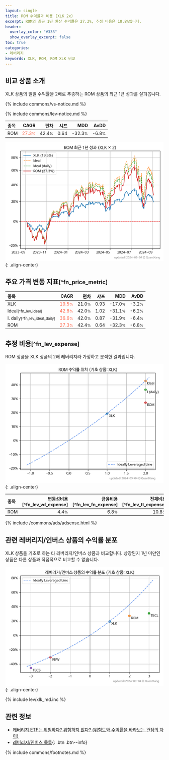 ```yaml
---
layout: single
title: ROM 수익률과 비용 (XLK 2x)
excerpt: ROM의 최근 1년 환산 수익률은 27.3%, 추정 비용은 10.8%입니다.
header:
  overlay_color: "#333"
  show_overlay_excerpt: false
toc: true
categories:
- 레버리지
keywords: XLK, ROM, ROM XLK 비교
---
```


## 비교 상품 소개


XLK 상품의 일일 수익률을 2배로 추종하는 ROM 상품의 최근 1년 성과를 살펴봅니다.





{% include commons/vs-notice.md %}

{% include commons/lev-notice.md %}

| **종목** | **CAGR** | **편차** | **샤프** | **MDD** | **AvDD** |
| :------------ | ------: | -----------: | -------: | ------: | -------: |
| ROM | <span style="color: tomato">27.3<small>%</small></span> | 42.4<small>%</small> | 0.64 | -32.3<small>%</small> | -6.8<small>%</small> |

<!-- more -->


![ROM](/lev/images/rom.png){: .align-center}


## 주요 가격 변동 지표<small>[^fn_price_metric]</small>


| **종목** | **CAGR** | **편차** | **샤프** | **MDD** | **AvDD** |
| :------------ | ------: | -----------: | -------: | ------: | -------: |
| XLK | <span style="color: tomato">19.5<small>%</small></span> | 21.0<small>%</small> | 0.93 | -17.0<small>%</small> | -3.2<small>%</small> |
| Ideal<small>[^fn_lev_ideal]</small> | <span style="color: tomato">42.8<small>%</small></span> | 42.0<small>%</small> | 1.02 | -31.1<small>%</small> | -6.2<small>%</small> |
| I. daily<small>[^fn_lev_ideal_daily]</small> | <span style="color: tomato">36.6<small>%</small></span> | 42.0<small>%</small> | 0.87 | -31.9<small>%</small> | -6.4<small>%</small> |
| ROM | <span style="color: tomato">27.3<small>%</small></span> | 42.4<small>%</small> | 0.64 | -32.3<small>%</small> | -6.8<small>%</small> |


## 추정 비용<small>[^fn_lev_expense]</small><a id="expense"></a>

ROM 상품을 XLK 상품의 2배 레버리지라 가정하고 분석한 결과입니다.

![ROM](/lev/images/rom_ideal.png){: .align-center}

| **종목** | **변동성비용**[^fn_lev_vd_expense] | **금융비용**[^fn_lev_fn_expense] | **전체비용**[^fn_lev_tt_expense] |
| :------------ | ------: | -----------: | -------: |
| ROM | 4.4<small>%</small> | 6.8<small>%</small> | 10.8<small>%</small> |

{% include /commons/ads/adsense.html %}



## 관련 레버리지/인버스 상품의 수익률 분포

XLK 상품을 기초로 하는 타 레버리지/인버스 상품과 비교합니다. 상장된지 1년 미만인 상품은 다른 상품과 직접적으로 비교할 수 없습니다.

![XLK](/lev/images/xlk_ideal.png){: .align-center}

{% include lev/xlk_md.inc %}


## 관련 정보

- [레버리지 ETF는 위험하다? 위험하지 않다? (위험도와 수익률을 바라보는 관점의 차이)](https://kongdori.tistory.com/182)
- [레버리지/인버스 목록](/lev/){: .btn .btn--info}

{% include commons/footnotes.md %}